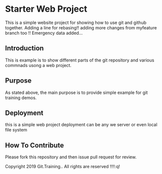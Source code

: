 # Starter Web Project

This is a simple website project for showing how to use git and github together.
Adding a line for rebasing!! adding more changes from myfeature branch too !!
Emergency data added...

## Introduction

This is example is to show different parts of the git repository and various commnads usong a web project.

## Purpose

As stated above, the main purpose is to provide simple example for git training demos.

## Deployment

this is a simple web project deployment can be any we server or even local file system

## How To Contribute

Please fork this repository and then issue pull request for review.

Copyright 2019 Git.Training.. All rights are reserved !!!!:q!
